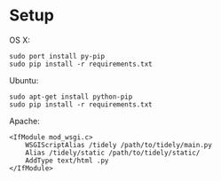 Setup
=====

OS X:

    sudo port install py-pip
    sudo pip install -r requirements.txt

Ubuntu:

    sudo apt-get install python-pip
    sudo pip install -r requirements.txt

Apache:

    <IfModule mod_wsgi.c>
        WSGIScriptAlias /tidely /path/to/tidely/main.py
        Alias /tidely/static /path/to/tidely/static/
        AddType text/html .py
    </IfModule>

